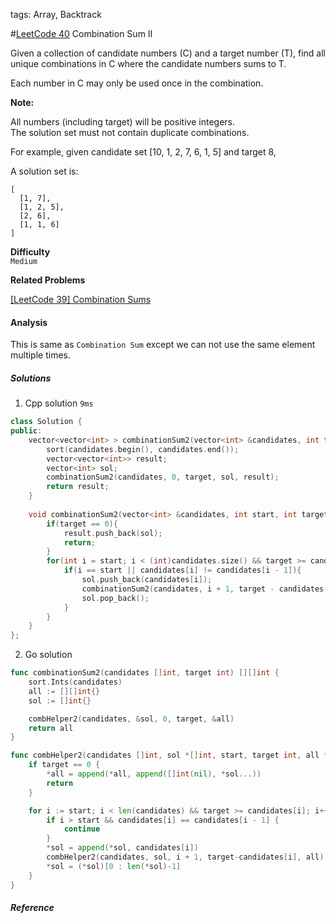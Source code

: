 tags: Array, Backtrack

#[LeetCode 40] Combination Sum II

Given a collection of candidate numbers (C) and a target number (T), 
find all unique combinations in C where the candidate numbers sums to T.

Each number in C may only be used once in the combination.

**Note:**

All numbers (including target) will be positive integers.  
The solution set must not contain duplicate combinations.

For example, given candidate set [10, 1, 2, 7, 6, 1, 5] and target 8, 

A solution set is:

    [
      [1, 7],
      [1, 2, 5],
      [2, 6],
      [1, 1, 6]
    ]



**Difficulty**  
`Medium`

**Related Problems**

[[LeetCode 39] Combination Sums]()

#### Analysis
This is same as `Combination Sum` except we can not use the same element multiple times.


##### Solutions

1. Cpp solution `9ms`

```cpp
class Solution {
public:
    vector<vector<int> > combinationSum2(vector<int> &candidates, int target) {
        sort(candidates.begin(), candidates.end());
        vector<vector<int>> result;
        vector<int> sol;
        combinationSum2(candidates, 0, target, sol, result);
        return result;
    }
    
    void combinationSum2(vector<int> &candidates, int start, int target, vector<int> &sol, vector<vector<int>> &result){
        if(target == 0){
            result.push_back(sol);
            return;
        }
        for(int i = start; i < (int)candidates.size() && target >= candidates[i]; ++i){
            if(i == start || candidates[i] != candidates[i - 1]){
                sol.push_back(candidates[i]);
                combinationSum2(candidates, i + 1, target - candidates[i], sol, result);
                sol.pop_back();
            }
        }
    }
};
```

2. Go solution 

```go
func combinationSum2(candidates []int, target int) [][]int {
    sort.Ints(candidates)
    all := [][]int{}
    sol := []int{}

    combHelper2(candidates, &sol, 0, target, &all)
    return all
}

func combHelper2(candidates []int, sol *[]int, start, target int, all *[][]int) {
    if target == 0 {
        *all = append(*all, append([]int(nil), *sol...))
        return
    }

    for i := start; i < len(candidates) && target >= candidates[i]; i++ {
        if i > start && candidates[i] == candidates[i - 1] {
            continue
        }
        *sol = append(*sol, candidates[i])
        combHelper2(candidates, sol, i + 1, target-candidates[i], all)
        *sol = (*sol)[0 : len(*sol)-1]
    }
}
```

##### Reference

[LeetCode 40]:https://leetcode.com/problems/combination-sum-ii

